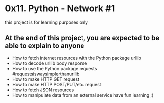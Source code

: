 # 0x11. Python - Network #1
this project is for learning purposes only
## At the end of this project, you are expected to be able to explain to anyone
* How to fetch internet resources with the Python package urllib
* How to decode urllib body response
* How to use the Python package requests #requestsiswaysimplerthanurllib
* How to make HTTP GET request
* How to make HTTP POST/PUT/etc. request
* How to fetch JSON resources
* How to manipulate data from an external service
have fun learning ;)
